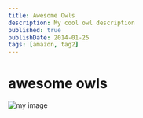 ```yaml
---
title: Awesome Owls
description: My cool owl description
published: true
publishDate: 2014-01-25
tags: [amazon, tag2]
---
```


# awesome owls


![my image](assets/deps.png)
